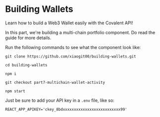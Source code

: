 # Building Wallets

Learn how to build a Web3 Wallet easily with the Covalent API!

In this part, we're building a multi-chain portfolio component. Do read the guide for more details. 

Run the following commands to see what the component look like:

`git clone https://github.com/xiaogit00/building-wallets.git`

`cd building-wallets` 

`npm i`

`git checkout part7-multichain-wallet-activity`

`npm start`

Just be sure to add your API key in a `.env` file, like so:

`REACT_APP_APIKEY='ckey_8bdxxxxxxxxxxxxxxxxxxxxxxxxxx99'`